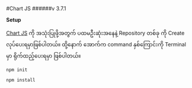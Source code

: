 #Chart JS
######v 3.7.1

**Setup**

[Chart JS](https://chartjs.org/) ကို အသုံးပြုဖို့အတွက် ပထမဦးဆုံးအနေနဲ့ Repository တစ်ခု ကို Create လုပ်ပေးရမှာဖြစ်ပါတယ်။ ထို့နောက် အောက်က command နှစ်ကြောင်းကို Terminal မှာ ရိုက်ထည့်ပေးရမှာ ဖြစ်ပါတယ်။

`npm init`

`npm install`